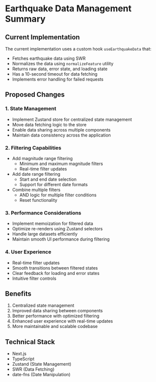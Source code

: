 # Earthquake Data Management Summary

## Current Implementation
The current implementation uses a custom hook `useEarthquakeData` that:
- Fetches earthquake data using SWR
- Normalizes the data using `normalizeFeature` utility
- Returns raw data, error state, and loading state
- Has a 10-second timeout for data fetching
- Implements error handling for failed requests

## Proposed Changes

### 1. State Management
- Implement Zustand store for centralized state management
- Move data fetching logic to the store
- Enable data sharing across multiple components
- Maintain data consistency across the application

### 2. Filtering Capabilities
- Add magnitude range filtering
  - Minimum and maximum magnitude filters
  - Real-time filter updates
- Add date range filtering
  - Start and end date selection
  - Support for different date formats
- Combine multiple filters
  - AND logic for multiple filter conditions
  - Reset functionality

### 3. Performance Considerations
- Implement memoization for filtered data
- Optimize re-renders using Zustand selectors
- Handle large datasets efficiently
- Maintain smooth UI performance during filtering

### 4. User Experience
- Real-time filter updates
- Smooth transitions between filtered states
- Clear feedback for loading and error states
- Intuitive filter controls

## Benefits
1. Centralized state management
2. Improved data sharing between components
3. Better performance with optimized filtering
4. Enhanced user experience with real-time updates
5. More maintainable and scalable codebase

## Technical Stack
- Next.js
- TypeScript
- Zustand (State Management)
- SWR (Data Fetching)
- date-fns (Date Manipulation) 